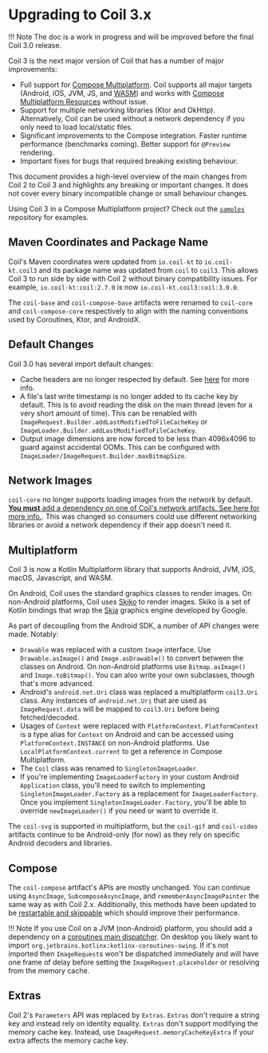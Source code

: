 # Upgrading to Coil 3.x

!!! Note
    The doc is a work in progress and will be improved before the final Coil 3.0 release.

Coil 3 is the next major version of Coil that has a number of major improvements:

- Full support for [Compose Multiplatform](https://www.jetbrains.com/lp/compose-multiplatform/). Coil supports all major targets (Android, iOS, JVM, JS, and [WASM](https://coil-kt.github.io/coil/sample/)) and works with [Compose Multiplatform Resources](https://www.jetbrains.com/help/kotlin-multiplatform-dev/compose-multiplatform-resources.html) without issue.
- Support for multiple networking libraries (Ktor and OkHttp). Alternatively, Coil can be used without a network dependency if you only need to load local/static files.
- Significant improvements to the Compose integration. Faster runtime performance (benchmarks coming). Better support for `@Preview` rendering.
- Important fixes for bugs that required breaking existing behaviour.

This document provides a high-level overview of the main changes from Coil 2 to Coil 3 and highlights any breaking or important changes. It does not cover every binary incompatible change or small behaviour changes.

Using Coil 3 in a Compose Multiplatform project? Check out the [`samples`](https://github.com/coil-kt/coil/tree/3.x/samples/compose) repository for examples.

## Maven Coordinates and Package Name

Coil's Maven coordinates were updated from `io.coil-kt` to `io.coil-kt.coil3` and its package name was updated from `coil` to `coil3`. This allows Coil 3 to run side by side with Coil 2 without binary compatibility issues. For example, `io.coil-kt:coil:2.7.0` is now `io.coil-kt.coil3:coil:3.0.0`.

The `coil-base` and `coil-compose-base` artifacts were renamed to `coil-core` and `coil-compose-core` respectively to align with the naming conventions used by Coroutines, Ktor, and AndroidX.

## Default Changes

Coil 3.0 has several import default changes:

- Cache headers are no longer respected by default. See [here](network.md) for more info.
- A file's last write timestamp is no longer added to its cache key by default. This is to avoid reading the disk on the main thread (even for a very short amount of time). This can be renabled with `ImageRequest.Builder.addLastModifiedToFileCacheKey` or `ImageLoader.Builder.addLastModifiedToFileCacheKey`.
- Output image dimensions are now forced to be less than 4096x4096 to guard against accidental OOMs. This can be configured with `ImageLoader/ImageRequest.Builder.maxBitmapSize`.

## Network Images

`coil-core` no longer supports loading images from the network by default. [**You must** add a dependency on one of Coil's network artifacts. See here for more info.](network.md). This was changed so consumers could use different networking libraries or avoid a network dependency if their app doesn't need it. 

## Multiplatform

Coil 3 is now a Kotlin Multiplatform library that supports Android, JVM, iOS, macOS, Javascript, and WASM.

On Android, Coil uses the standard graphics classes to render images. On non-Android platforms, Coil uses [Skiko](https://github.com/JetBrains/skiko) to render images. Skiko is a set of Kotlin bindings that wrap the [Skia](https://github.com/google/skia) graphics engine developed by Google.

As part of decoupling from the Android SDK, a number of API changes were made. Notably:

- `Drawable` was replaced with a custom `Image` interface. Use `Drawable.asImage()` and `Image.asDrawable()` to convert between the classes on Android. On non-Android platforms use `Bitmap.asImage()` and `Image.toBitmap()`. You can also write your own subclasses, though that's more advanced.
- Android's `android.net.Uri` class was replaced a multiplatform `coil3.Uri` class. Any instances of `android.net.Uri` that are used as `ImageRequest.data` will be mapped to `coil3.Uri` before being fetched/decoded.
- Usages of `Context` were replaced with `PlatformContext`. `PlatformContext` is a type alias for `Context` on Android and can be accessed using `PlatformContext.INSTANCE` on non-Android platforms. Use `LocalPlatformContext.current` to get a reference in Compose Multiplatform.
- The `Coil` class was renamed to `SingletonImageLoader`. 
- If you're implementing `ImageLoaderFactory` in your custom Android `Application` class, you'll need to switch to implementing `SingletonImageLoader.Factory` as a replacement for `ImageLoaderFactory`. Once you implement `SingletonImageLoader.Factory`, you'll be able to override `newImageLoader()` if you need or want to override it.

The `coil-svg` is supported in multiplatform, but the `coil-gif` and `coil-video` artifacts continue to be Android-only (for now) as they rely on specific Android decoders and libraries.

## Compose

The `coil-compose` artifact's APIs are mostly unchanged. You can continue using `AsyncImage`, `SubcomposeAsyncImage`, and `rememberAsyncImagePainter` the same way as with Coil 2.x. Additionally, this methods have been updated to be [restartable and skippable](https://developer.android.com/jetpack/compose/performance/stability) which should improve their performance.

!!! Note
    If you use Coil on a JVM (non-Android) platform, you should add a dependency on a [coroutines main dispatcher](https://kotlinlang.org/api/kotlinx.coroutines/kotlinx-coroutines-core/kotlinx.coroutines/-dispatchers/-main.html). On desktop you likely want to import `org.jetbrains.kotlinx:kotlinx-coroutines-swing`. If it's not imported then `ImageRequest`s won't be dispatched immediately and will have one frame of delay before setting the `ImageRequest.placeholder` or resolving from the memory cache.

## Extras

Coil 2's `Parameters` API was replaced by `Extras`. `Extras` don't require a string key and instead rely on identity equality. `Extras` don't support modifying the memory cache key. Instead, use `ImageRequest.memoryCacheKeyExtra` if your extra affects the memory cache key.
